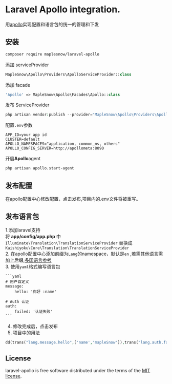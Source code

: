 # Laravel Apollo integration.
用[apollo](https://github.com/ctripcorp/apollo)实现配置和语言包的统一的管理和下发

## 安装
```bash
composer require maplesnow/laravel-apollo
```

添加 serviceProvider
```php
MapleSnow\Apollo\Providers\ApolloServiceProvider::class
```

添加 facade
```php
'Apollo' => MapleSnow\Apollo\Facades\Apollo::class
```

发布 ServiceProvider
```php
php artisan vendor:publish --provider="MapleSnow\Apollo\Providers\ApolloServiceProvider"
```

配置`.env`参数
```properties
APP_ID=your app id
CLUSTER=default
APOLLO_NAMESPACES="application, common_ns, others"
APOLLO_CONFIG_SERVER=http://apollometa:8090
```

开启**Apollo**agent
```bash
php artisan apollo.start-agent
```

## 发布配置
在apollo配置中心修改配置，点击发布,项目内的.env文件将被重写。

## 发布语言包
1.添加laravel支持  
将 **app/config/app.php** 中 `Illuminate\Translation\TranslationServiceProvider` 替换成 `Kaishiyoku\Core\Translation\TranslationServiceProvider`  
2. 在apollo配置中心添加前缀为`Lang`的namespace，默认是`en` ,若需其他语言需加上后缀,[多国语言参考](https://github.com/caouecs/Laravel-lang/blob/master/Source.md)  
3. 使用`yaml`格式编写语言包

    ```yaml
    # 用户自定义
    message:
        hello: '你好 :name'
        
    # Auth 认证
    auth:
        failed: '认证失败'
    ```
4. 修改完成后，点击发布  
5. 项目中的用法  
```php
dd(trans("lang.message.hello",['name','mapleSnow']),trans("lang.auth.failed"));
```

## License
laravel-apollo is free software distributed under the terms of the [MIT license](https://opensource.org/licenses/MIT).
